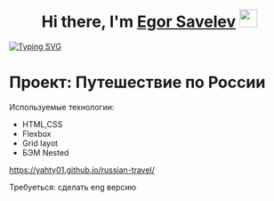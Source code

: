 <h1 align="center">Hi there, I'm <a href="https://daniilshat.ru/" target="_blank">Egor Savelev</a> 
<img src="https://github.com/blackcater/blackcater/raw/main/images/Hi.gif" height="32"/></h1>

<a href="https://git.io/typing-svg"><img src="https://readme-typing-svg.herokuapp.com?font=Fira+Code&pause=1000&color=36BCF75F&background=FFFFFF00&multiline=true&width=700&lines=An+exciting+journey+through+Russia.;this+is+my+first+responsive+site%2C+but+not+the+last+%3A)" alt="Typing SVG" /></a>
# Проект: Путешествие по России

Используемые технологии:
<ul>
<li>HTML,CSS</li>
<li>Flexbox</li>
<li>Grid layot</li>
<li>БЭМ Nested</li>
</ul>

https://yahty01.github.io/russian-travel/

Требуеться: сделать eng версию 
